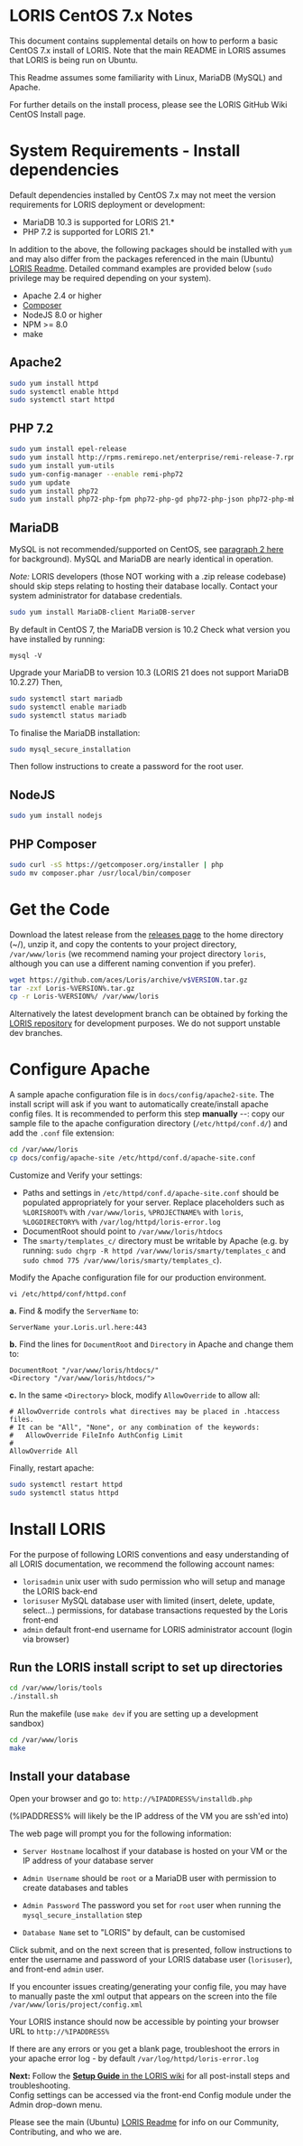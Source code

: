 # LORIS CentOS 7.x Notes

This document contains supplemental details on how to perform a basic CentOS 7.x install of LORIS.
Note that the main README in LORIS assumes that LORIS is being run on Ubuntu.

This Readme assumes some familiarity with Linux, MariaDB (MySQL) and Apache.

For further details on the install process, please see the LORIS GitHub Wiki CentOS Install page.  

# System Requirements - Install dependencies

Default dependencies installed by CentOS 7.x may not meet the version requirements for LORIS deployment or development:
* MariaDB 10.3 is supported for LORIS 21.* 
* PHP 7.2 is supported for LORIS 21.*

In addition to the above, the following packages should be installed with `yum` and may also differ from the packages referenced in the main (Ubuntu) [LORIS Readme](./README.md). Detailed command examples are provided below (`sudo` privilege may be required depending on your system).
 * Apache 2.4 or higher
 * [Composer](https://getcomposer.org)
 * NodeJS 8.0 or higher
 * NPM >= 8.0
 * make

## Apache2
```bash
sudo yum install httpd 
sudo systemctl enable httpd
sudo systemctl start httpd
```
## PHP 7.2
```bash
sudo yum install epel-release
sudo yum install http://rpms.remirepo.net/enterprise/remi-release-7.rpm
sudo yum install yum-utils
sudo yum-config-manager --enable remi-php72
sudo yum update
sudo yum install php72
sudo yum install php72-php-fpm php72-php-gd php72-php-json php72-php-mbstring php72-php-mysqlnd php72-php-xml php72-php-xmlrpc php72-php-opcache php72-php-pdo php72-php-mysql
```
## MariaDB

MySQL is not recommended/supported on CentOS, see [paragraph 2 here](https://www.digitalocean.com/community/tutorials/how-to-install-mysql-on-centos-7) for background). MySQL and MariaDB are nearly identical in operation.

*Note:* LORIS developers (those NOT working with a .zip release codebase) should skip steps relating to hosting their database locally. Contact your system administrator for database credentials.

```bash
sudo yum install MariaDB-client MariaDB-server
```

By default in CentOS 7, the MariaDB version is 10.2
Check what version you have installed by running:
```
mysql -V
```

Upgrade your MariaDB to version 10.3 (LORIS 21 does not support MariaDB 10.2.27)
Then, 
```bash
sudo systemctl start mariadb 
sudo systemctl enable mariadb
sudo systemctl status mariadb
```

To finalise the MariaDB installation: 
```bash
sudo mysql_secure_installation
```
Then follow instructions to create a password for the root user.

## NodeJS
```bash
sudo yum install nodejs
```

## PHP Composer
```bash
sudo curl -sS https://getcomposer.org/installer | php
sudo mv composer.phar /usr/local/bin/composer
```
# Get the Code

Download the latest release from the [releases page](https://github.com/aces/Loris/releases) to the home directory (~/), unzip it, and copy the contents to your project directory, `/var/www/loris` (we recommend naming your project directory `loris`, although you can use a different naming convention if you prefer). 
```bash
wget https://github.com/aces/Loris/archive/v$VERSION.tar.gz
tar -zxf Loris-%VERSION%.tar.gz
cp -r Loris-%VERSION%/ /var/www/loris
```

Alternatively the latest development branch can be obtained by forking the [LORIS repository](http://github.com/aces/Loris) for development purposes. We do not support unstable dev branches. 

# Configure Apache

A sample apache configuration file is in `docs/config/apache2-site`. 
The install script will ask if you want to automatically create/install apache config files.
It is recommended to perform this step **manually** --: copy our sample file to the apache configuration directory (`/etc/httpd/conf.d/`) and add the `.conf` file extension:

```bash
cd /var/www/loris
cp docs/config/apache-site /etc/httpd/conf.d/apache-site.conf
```

Customize and Verify your settings: 
* Paths and settings in `/etc/httpd/conf.d/apache-site.conf` should be populated appropriately for your server. Replace placeholders such as `%LORISROOT%` with `/var/www/loris`, `%PROJECTNAME%` with `loris`, `%LOGDIRECTORY%` with `/var/log/httpd/loris-error.log` 
 * DocumentRoot should point to `/var/www/loris/htdocs`
 * The `smarty/templates_c/` directory must be writable by Apache (e.g. by running: `sudo chgrp -R httpd /var/www/loris/smarty/templates_c` and `sudo chmod 775 /var/www/loris/smarty/templates_c`).

Modify the Apache configuration file for our production environment.
```
vi /etc/httpd/conf/httpd.conf
```

**a.** Find & modify the `ServerName` to:
```
ServerName your.Loris.url.here:443
```

**b.** Find the lines for `DocumentRoot` and `Directory` in Apache and change them to:
```
DocumentRoot "/var/www/loris/htdocs/"
<Directory "/var/www/loris/htdocs/">
```

**c.** In the same `<Directory>` block, modify `AllowOverride` to allow all:
```
# AllowOverride controls what directives may be placed in .htaccess files.
# It can be "All", "None", or any combination of the keywords:
#   AllowOverride FileInfo AuthConfig Limit
#
AllowOverride All
```

Finally, restart apache:
```bash
sudo systemctl restart httpd
sudo systemctl status httpd
```
# Install LORIS

For the purpose of following LORIS conventions and easy understanding of all LORIS documentation, we recommend the following account names: 

* `lorisadmin` unix user with sudo permission who will setup and manage the LORIS back-end
* `lorisuser` MySQL database user with limited (insert, delete, update, select...) permissions, for database transactions requested by the Loris front-end
* `admin` default front-end username for LORIS administrator account (login via browser)

## Run the LORIS install script to set up directories

```bash
cd /var/www/loris/tools
./install.sh
```
Run the makefile (use `make dev` if you are setting up a development sandbox)
```bash
cd /var/www/loris
make
```
## Install your database
Open your browser and go to: `http://%IPADDRESS%/installdb.php`

(%IPADDRESS% will likely be the IP address of the VM you are ssh'ed into)

The web page will prompt you for the following information: 

 * `Server Hostname` localhost if your database is hosted on your VM or the IP address of your database server

 * `Admin Username` should be `root` or a MariaDB user with permission to create databases and tables

 * `Admin Password` The password you set for `root` user when running the `mysql_secure_installation` step

 * `Database Name` set to "LORIS" by default, can be customised

Click submit, and on the next screen that is presented, follow instructions to enter the username and password of your LORIS database user (`lorisuser`), and front-end `admin` user. 

If you encounter issues creating/generating your config file, you may have to manually paste the xml output that appears on the screen into the file `/var/www/loris/project/config.xml`

Your LORIS instance should now be accessible by pointing your browser URL to `http://%IPADDRESS%`

If there are any errors or you get a blank page, troubleshoot the errors in your apache error log - by default 
 `/var/log/httpd/loris-error.log`

**Next:** Follow the [**Setup Guide** in the LORIS wiki](https://github.com/aces/Loris/wiki/Setup) for all post-install steps and troubleshooting.  
Config settings can be accessed via the front-end Config module under the Admin drop-down menu.

Please see the main (Ubuntu) [LORIS Readme](./README.md) for info on our Community, Contributing, and who we are. 
